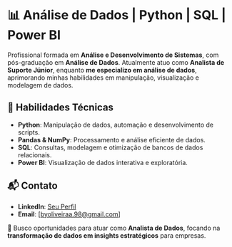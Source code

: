 # 📊 Análise de Dados | Python | SQL | Power BI

Profissional formada em **Análise e Desenvolvimento de Sistemas**, com pós-graduação em **Análise de Dados**. Atualmente atuo como **Analista de Suporte Júnior**, enquanto **me especializo em análise de dados**, aprimorando minhas habilidades em manipulação, visualização e modelagem de dados.   

## 🔹 Habilidades Técnicas  
- **Python**: Manipulação de dados, automação e desenvolvimento de scripts.  
- **Pandas & NumPy**: Processamento e análise eficiente de dados.  
- **SQL**: Consultas, modelagem e otimização de bancos de dados relacionais.  
- **Power BI**: Visualização de dados interativa e exploratória. 

## 📬 Contato  
- **LinkedIn**: [Seu Perfil](https://linkedin.com/in/gabrielaoliveirar)  
- **Email**: [byoliveiraa.98@gmail.com]  

🔎 Busco oportunidades para atuar como **Analista de Dados**, focando na **transformação de dados em insights estratégicos** para empresas. 
